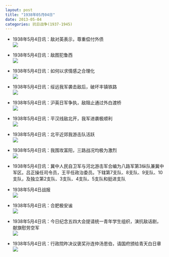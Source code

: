 ```yaml
---
layout: post
title: "1938年05月04日"
date: 2013-05-04
categories: 抗日战争(1937-1945)
---
```


<meta name="referrer" content="no-referrer" />

- 1938年5月4日讯：敌对英表示，尊重偿付外债 <br/><img src="https://ww1.sinaimg.cn/large/aca367d8jw1e4cnssjetjj20br09rgma.jpg" />

- 1938年5月4日讯：敌图犯鲁西 <br/><img src="https://ww4.sinaimg.cn/large/aca367d8jw1e4cmd0do3aj20770kqjt0.jpg" />

- 1938年5月4日讯：如何以求情感之合理化 <br/><img src="https://ww2.sinaimg.cn/large/aca367d8jw1e4ckmlc0fnj20c10pyjv0.jpg" />

- 1938年5月4日讯：绥远我军袭击敌后，破坏丰镇铁路 <br/><img src="https://ww2.sinaimg.cn/large/aca367d8jw1e4ciw352ppj205x0ehglz.jpg" />

- 1938年5月4日讯：沪英日军争执，敌阻止通过外白渡桥 <br/><img src="https://ww2.sinaimg.cn/large/aca367d8jw1e4ch5lmrykj209z0kxwgn.jpg" />

- 1938年5月4日讯：平汉线敌北开，我军进袭极顺利 <br/><img src="https://ww1.sinaimg.cn/large/aca367d8jw1e4cbyenoeoj20g20fkdin.jpg" />

- 1938年5月4日讯：北平近郊我游击队活跃 <br/><img src="https://ww4.sinaimg.cn/large/aca367d8jw1e4c6r2cyakj20ep09xmy1.jpg" />

- 1938年5月4日讯：我围攻富阳，三路战况均极为激烈 <br/><img src="https://ww2.sinaimg.cn/large/aca367d8jw1e4c50ry4g6j20c10nsacr.jpg" />

- 1938年5月4日讯：冀中人民自卫军与河北游击军合编为八路军第3纵队兼冀中军区。吕正操任司令员，王平任政治委员。下辖第7支队、8支队、9支队、10支队，及独立第2支队、3支队、4支队、5支队和挺进支队 

- 1938年5月4日战报 <br/><img src="https://ww1.sinaimg.cn/large/aca367d8jw1e4c1jm64b3j20c117uq7e.jpg" />

- 1938年5月4日讯：合肥极安谧 <br/><img src="https://ww1.sinaimg.cn/large/aca367d8jw1e4bztf0aygj20650kpmyi.jpg" />

- 1938年5月4日讯：今日纪念五四大会提请统一青年学生组织，演抗敌话剧，献旗慰劳空军 <br/><img src="https://ww2.sinaimg.cn/large/aca367d8jw1e4bxso4t4ij20c10patab.jpg" />

- 1938年5月4日讯：行政院昨决议褒奖孙连仲汤恩伯，请国府颁给青天白日章 <br/><img src="https://ww4.sinaimg.cn/large/aca367d8jw1e4bw1wdmcfj209z0wc3zu.jpg" />

